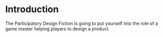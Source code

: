 # Introduction

The Participatory Design Fiction is going to put yourself into the role of a game master helping players to design a product.